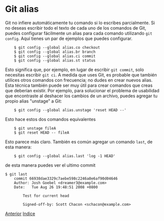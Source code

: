 # Git alias
Git no infiere automáticamente tu comando si lo escribes parcialmente. Si no deseas escribir todo el texto de cada uno de los comandos de Git, puedes configurar fácilmente un alias para cada comando utilizando `git config`. Aquí tienes un par de ejemplos que puedes configurar.
```
    $ git config --global alias.co checkout
    $ git config --global alias.br branch
    $ git config --global alias.ci commit
    $ git config --global alias.st status
```
Esto significa que, por ejemplo, en lugar de escribir `git commit`, solo necesitas escribir `git ci`. A medida que uses Git, es probable que también utilices otros comandos con frecuencia; no dudes en crear nuevos alias.
Esta técnica también puede ser muy útil para crear comandos que creas que deberían existir. Por ejemplo, para solucionar el problema de usabilidad que encontraste al deshacer los cambios de un archivo, puedes agregar tu propio alias "unstage" a Git:
```
    $ git config --global alias.unstage 'reset HEAD --'
```
Esto hace estos dos comandos equivalentes
```
    $ git unstage fileA
    $ git reset HEAD -- fileA
```
Esto parece más claro. También es común agregar un comando `last`, de esta manera:
```
    $ git config --global alias.last 'log -1 HEAD'
```
de esta manera puedes ver el ultimo commit
```
$ git last
    commit 66938dae3329c7aebe598c2246a8e6af90d04646
    Author: Josh Goebel <dreamer3@example.com>
    Date:   Tue Aug 26 19:48:51 2008 +0800
    
        Test for current head
    
        Signed-off-by: Scott Chacon <schacon@example.com>
```

[Anterior](Ch2.6.md)
[Indice](Chttps://github.com/IIKUYY/Git-basico/blob/main/Ch2/README.md)